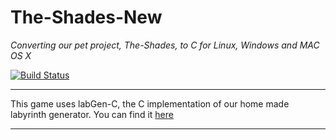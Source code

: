 # The-Shades-New
*Converting our pet project, The-Shades, to C for Linux, Windows and MAC OS X*

[![Build Status](https://travis-ci.org/ForgetfulMuffin/The-Shades-C.svg?branch=master)](https://travis-ci.org/ForgetfulMuffin/The-Shades-C)



















---

 This game uses labGen-C, the C implementation of our home made labyrinth generator.
 You can find it [here](http://gihub.com/ForgetfulMuffin/labGen)

---
